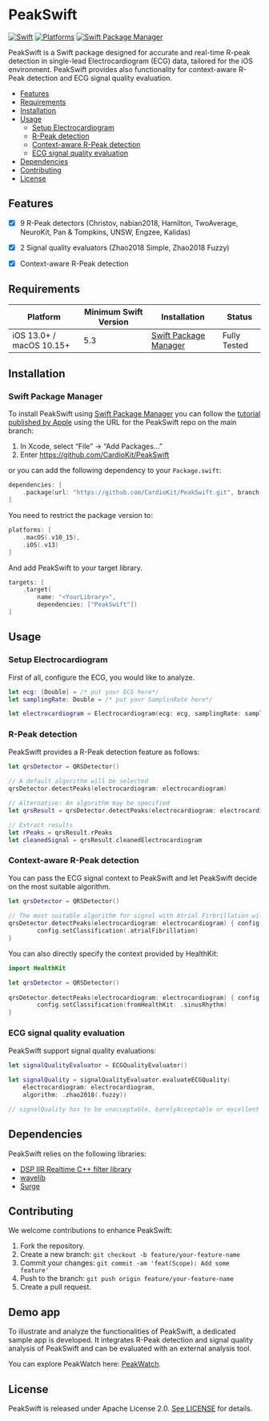 # PeakSwift

[![Swift](https://img.shields.io/badge/Swift-5.3_5.4_5.5_5.6_5.7_5.8-orange?style=flat-square)](https://img.shields.io/badge/Swift-5.3_5.4_5.5_5.6_5.7_5.8-orange?style=flat-square)
[![Platforms](https://img.shields.io/badge/Platforms-macOS_iOS-yellowgreen?style=flat-square)](https://img.shields.io/badge/Platforms-macOS_iOS-Green?style=flat-square)
[![Swift Package Manager](https://img.shields.io/badge/Swift_Package_Manager-compatible-blue?style=flat-square)](https://img.shields.io/badge/Swift_Package_Manager-compatible-blue?style=flat-square)

PeakSwift is a Swift package designed for accurate and real-time R-peak detection in single-lead Electrocardiogram (ECG) data, tailored for the iOS environment. PeakSwift provides also functionality for context-aware R-Peak detection and ECG signal quality evaluation.

- [Features](#features)
- [Requirements](#requirements)
- [Installation](#installation)
- [Usage](#usage)
    - [Setup Electrocardiogram](#setup-electrocardiogram)
    - [R-Peak detection](#r-peak-detection)
    - [Context-aware R-Peak detection](#context-aware-r-peak-detection)
    - [ECG signal quality evaluation](#ecg-signal-quality-evaluation)
- [Dependencies](#dependencies)
- [Contributing](#contributing)
- [License](license)

## Features

- [x] 9 R-Peak detectors (Christov, nabian2018, Hamilton, TwoAverage, NeuroKit, Pan & Tompkins, UNSW, Engzee, Kalidas)
- [x] 2 Signal quality evaluators (Zhao2018 Simple, Zhao2018 Fuzzy)
- [x] Context-aware R-Peak detection


## Requirements

| Platform | Minimum Swift Version | Installation | Status |
| --- | --- | --- | --- |
| iOS 13.0+ / macOS 10.15+  | 5.3 |  [Swift Package Manager](#swift-package-manager)| Fully Tested |

## Installation

### Swift Package Manager

To install PeakSwift using [Swift Package Manager](https://github.com/apple/swift-package-manager) you can follow the [tutorial published by Apple](https://developer.apple.com/documentation/xcode/adding_package_dependencies_to_your_app) using the URL for the PeakSwift repo on the main branch:

1. In Xcode, select “File” → “Add Packages...”
1. Enter https://github.com/CardioKit/PeakSwift

or you can add the following dependency to your `Package.swift`:

```swift
dependencies: [
    .package(url: "https://github.com/CardioKit/PeakSwift.git", branch: "main")
]
```

You need to restrict the package version to: 
```swift
platforms: [
    .macOS(.v10_15),
    .iOS(.v13)
]
```

And add PeakSwift to your target library.

```swift
targets: [
    .target(
        name: "<YourLibrary>",
        dependencies: ["PeakSwift"])
]
```

## Usage

### Setup Electrocardiogram
First of all, configure the ECG, you would like to analyze. 

```swift
let ecg: [Double] = /* put your ECG here*/
let samplingRate: Double = /* put your SamplinRate here*/

let electrocardiogram = Electrocardiogram(ecg: ecg, samplingRate: samplingRate)
```

### R-Peak detection
PeakSwift provides a R-Peak detection feature as follows:

```swift
let qrsDetector = QRSDetector()
    
// A default algorithm will be selected
qrsDetector.detectPeaks(electrocardiogram: electrocardiogram)

// Alternative: An algorithm may be specified
let qrsResult = qrsDetector.detectPeaks(electrocardiogram: electrocardiogram, algorithm: .neurokit)

// Extract results
let rPeaks = qrsResult.rPeaks
let cleanedSignal = qrsResult.cleanedElectrocardiogram
```

### Context-aware R-Peak detection
You can pass the ECG signal context to PeakSwift and let PeakSwift decide on the most suitable algorithm.


```swift
let qrsDetector = QRSDetector()
    
// The most suitable algorithm for signal with Atrial Firbrillation will be selcted
qrsDetector.detectPeaks(electrocardiogram: electrocardiogram) { config in
        config.setClassification(.atrialFibrillation)
}
```  

You can also directly specify the context provided by HealthKit:
```swift
import HealthKit

let qrsDetector = QRSDetector()
 
qrsDetector.detectPeaks(electrocardiogram: electrocardiogram) { config in
        config.setClassification(fromHealthKit: .sinusRhythm)
}
```  

### ECG signal quality evaluation
PeakSwift support signal quality evaluations:

```swift
let signalQualityEvaluator = ECGQualityEvaluator()
        
let signalQuality = signalQualityEvaluator.evaluateECGQuality(
    electrocardiogram: electrocardiogram,
    algorithm: .zhao2018(.fuzzy))

// signalQuality has to be unacceptable, barelyAcceptable or excellent
```
## Dependencies

PeakSwift relies on the following libraries:

- [DSP IIR Realtime C++ filter library](https://github.com/berndporr/iir1)
- [wavelib](https://github.com/rafat/wavelib)
- [Surge](https://github.com/Jounce/Surge)

## Contributing

We welcome contributions to enhance PeakSwift:

1. Fork the repository.
2. Create a new branch: `git checkout -b feature/your-feature-name`
3. Commit your changes: `git commit -am 'feat(Scope): Add some feature'`
4. Push to the branch: `git push origin feature/your-feature-name`
5. Create a pull request.

## Demo app

To illustrate and analyze the functionalities of PeakSwift, a dedicated sample app is developed. It integrates R-Peak detection and signal quality analysis of PeakSwift and can be evaluated with an external analysis tool. 

You can explore PeakWatch here: [PeakWatch](https://github.com/CardioKit/PeakWatch).

## License

PeakSwift is released under Apache License 2.0. [See LICENSE](https://github.com/CardioKit/PeakSwift/blob/main/LICENSE) for details.
